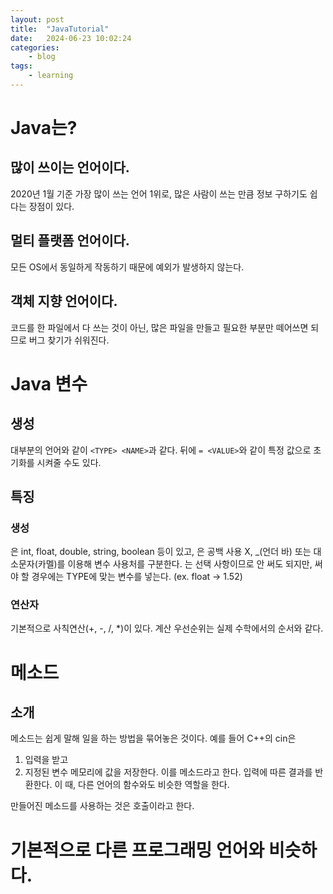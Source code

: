 ```yaml
---
layout: post
title:	"JavaTutorial"
date:	2024-06-23 10:02:24
categories:
    - blog
tags:
    - learning
---
```

# Java는?
## 많이 쓰이는 언어이다.
2020년 1월 기준 가장 많이 쓰는 언어 1위로, 
많은 사람이 쓰는 만큼 정보 구하기도 쉽다는 장점이 있다.

## 멀티 플랫폼 언어이다.
모든 OS에서 동일하게 작동하기 때문에 예외가 발생하지 않는다.

## 객체 지향 언어이다.
코드를 한 파일에서 다 쓰는 것이 아닌, 많은 파일을 만들고 필요한 부분만 떼어쓰면 되므로
버그 찾기가 쉬워진다.

# Java 변수
## 생성
대부분의 언어와 같이
`<TYPE> <NAME>`과 같다.
뒤에 `= <VALUE>`와 같이 
특정 값으로 초기화를 시켜줄 수도 있다.

## 특징
### 생성 
<TYPE>은 int, float, double, string, boolean 등이 있고,
<NAME>은 공백 사용 X, _(언더 바) 또는 대소문자(카멜)를 이용해 변수 사용처를 구분한다.
<VALUE>는 선택 사항이므로 안 써도 되지만, 써야 할 경우에는 TYPE에 맞는 변수를 넣는다. (ex. float -> 1.52)

### 연산자
기본적으로 사칙연산(+, -, /, *)이 있다. 계산 우선순위는 실제 수학에서의 순서와 같다.

# 메소드
## 소개
메소드는 쉽게 말해 일을 하는 방법을 묶어놓은 것이다.
예를 들어 C++의 cin은
1. 입력을 받고
2. 지정된 변수 메모리에 값을 저장한다.
이를 메소드라고 한다.
입력에 따른 결과를 반환한다.
이 때, 다른 언어의 함수와도 비슷한 역할을 한다.

만들어진 메소드를 사용하는 것은 호출이라고 한다.

# 기본적으로 다른 프로그래밍 언어와 비슷하다.